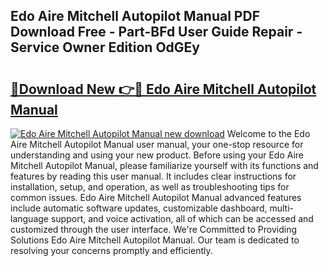 ## Edo Aire Mitchell Autopilot Manual PDF Download Free - Part-BFd User Guide Repair - Service Owner Edition OdGEy

# <h2><a href="http://bc52522.oget.top/?id=Edo+Aire+Mitchell+Autopilot+Manual">🔗Download New 👉🔴 Edo Aire Mitchell Autopilot Manual</a></h2>

[![Edo Aire Mitchell Autopilot Manual new download](https://i.imgur.com/5g1atiW.png)](http://bc52522.oget.top/?id=Edo+Aire+Mitchell+Autopilot+Manual)
Welcome to the Edo Aire Mitchell Autopilot Manual user manual, your one-stop resource for understanding and using your new product. Before using your Edo Aire Mitchell Autopilot Manual, please familiarize yourself with its functions and features by reading this user manual. It includes clear instructions for installation, setup, and operation, as well as troubleshooting tips for common issues. Edo Aire Mitchell Autopilot Manual advanced features include automatic software updates, customizable dashboard, multi-language support, and voice activation, all of which can be accessed and customized through the user interface. We're Committed to Providing Solutions Edo Aire Mitchell Autopilot Manual. Our team is dedicated to resolving your concerns promptly and efficiently.
